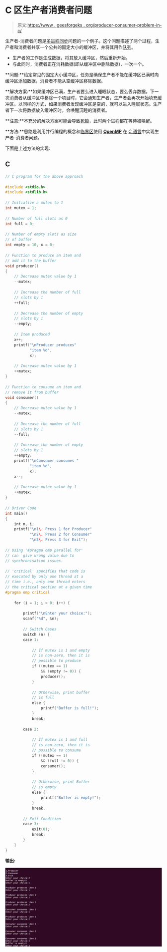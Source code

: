 # C 区生产者消费者问题

> 原文:[https://www . geesforgeks . org/producer-consumer-problem-in-c/](https://www.geeksforgeeks.org/producer-consumer-problem-in-c/)

生产者-消费者问题是[多进程同步](https://www.geeksforgeeks.org/introduction-of-process-synchronization/)问题的一个例子。这个问题描述了两个过程，生产者和消费者共享一个公共的固定大小的缓冲区，并将其用作[队列](https://www.geeksforgeeks.org/queue-data-structure/)。

*   生产者的工作是生成数据，将其放入缓冲区，然后重新开始。
*   与此同时，消费者正在消耗数据(即从缓冲区中删除数据)，一次一个。

**问题:**给定常见的固定大小缓冲区，任务是确保生产者不能在缓冲区已满时向缓冲区添加数据，消费者不能从空缓冲区移除数据。

**解决方案:**如果缓冲区已满，生产者要么进入睡眠状态，要么丢弃数据。下一次消费者从缓冲区中移除一个项目时，它会通知生产者，生产者会再次开始填充缓冲区。以同样的方式，如果消费者发现缓冲区是空的，就可以进入睡眠状态。生产者下一次将数据放入缓冲区时，会唤醒沉睡的消费者。

**注意:**不充分的解决方案可能会导致[死锁](https://www.geeksforgeeks.org/introduction-of-deadlock-in-operating-system/)，此时两个进程都在等待被唤醒。

**方法:**思路是利用并行编程的概念和[临界区](https://www.geeksforgeeks.org/g-fact-70/)使用 [**OpenMP**](https://www.geeksforgeeks.org/openmp-introduction-with-installation-guide/) 在 [C 语言](https://www.geeksforgeeks.org/c-language-set-1-introduction/)中实现生产者-消费者问题。

下面是上述方法的实现:

## C

```cpp
// C program for the above approach

#include <stdio.h>
#include <stdlib.h>

// Initialize a mutex to 1
int mutex = 1;

// Number of full slots as 0
int full = 0;

// Number of empty slots as size
// of buffer
int empty = 10, x = 0;

// Function to produce an item and
// add it to the buffer
void producer()
{
    // Decrease mutex value by 1
    --mutex;

    // Increase the number of full
    // slots by 1
    ++full;

    // Decrease the number of empty
    // slots by 1
    --empty;

    // Item produced
    x++;
    printf("\nProducer produces"
           "item %d",
           x);

    // Increase mutex value by 1
    ++mutex;
}

// Function to consume an item and
// remove it from buffer
void consumer()
{
    // Decrease mutex value by 1
    --mutex;

    // Decrease the number of full
    // slots by 1
    --full;

    // Increase the number of empty
    // slots by 1
    ++empty;
    printf("\nConsumer consumes "
           "item %d",
           x);
    x--;

    // Increase mutex value by 1
    ++mutex;
}

// Driver Code
int main()
{
    int n, i;
    printf("\n1\. Press 1 for Producer"
           "\n2\. Press 2 for Consumer"
           "\n3\. Press 3 for Exit");

// Using '#pragma omp parallel for'
// can  give wrong value due to
// synchronisation issues.

// 'critical' specifies that code is
// executed by only one thread at a
// time i.e., only one thread enters
// the critical section at a given time
#pragma omp critical

    for (i = 1; i > 0; i++) {

        printf("\nEnter your choice:");
        scanf("%d", &n);

        // Switch Cases
        switch (n) {
        case 1:

            // If mutex is 1 and empty
            // is non-zero, then it is
            // possible to produce
            if ((mutex == 1)
                && (empty != 0)) {
                producer();
            }

            // Otherwise, print buffer
            // is full
            else {
                printf("Buffer is full!");
            }
            break;

        case 2:

            // If mutex is 1 and full
            // is non-zero, then it is
            // possible to consume
            if ((mutex == 1)
                && (full != 0)) {
                consumer();
            }

            // Otherwise, print Buffer
            // is empty
            else {
                printf("Buffer is empty!");
            }
            break;

        // Exit Condition
        case 3:
            exit(0);
            break;
        }
    }
}
```

**输出:**

[![](img/599ea4e13c1fa826d544c1c07d9d2b67.png)](https://media.geeksforgeeks.org/wp-content/uploads/20201221004348/ProducerConsumer.PNG)